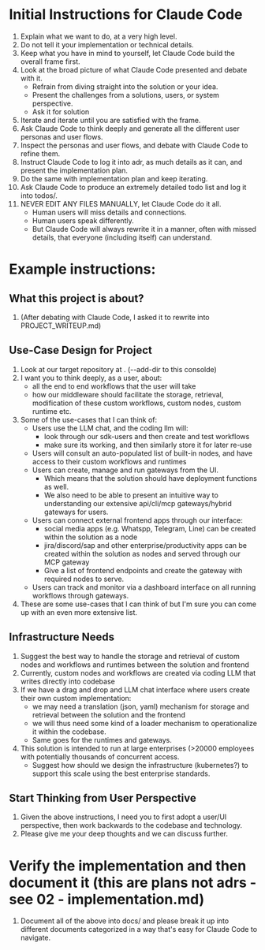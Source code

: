 # Initial Instructions for Claude Code

1. Explain what we want to do, at a very high level.
2. Do not tell it your implementation or technical details.
3. Keep what you have in mind to yourself, let Claude Code build the overall frame first.
4. Look at the broad picture of what Claude Code presented and debate with it.
   - Refrain from diving straight into the solution or your idea.
   - Present the challenges from a solutions, users, or system perspective.
   - Ask it for solution
5. Iterate and iterate until you are satisfied with the frame.
6. Ask Claude Code to think deeply and generate all the different user personas and user flows.
7. Inspect the personas and user flows, and debate with Claude Code to refine them.
8. Instruct Claude Code to log it into adr, as much details as it can, and present the implementation plan.
9. Do the same with implementation plan and keep iterating.
10. Ask Claude Code to produce an extremely detailed todo list and log it into todos/.
11. NEVER EDIT ANY FILES MANUALLY, let Claude Code do it all. 
    - Human users will miss details and connections.
    - Human users speak differently.
    - But Claude Code will always rewrite it in a manner, often with missed details, that everyone (including itself) can understand.

# Example instructions:
## What this project is about?
1. (After debating with Claude Code, I asked it to rewrite into PROJECT_WRITEUP.md)

## Use-Case Design for Project
1. Look at our target repository at <local repository path>. (--add-dir to this consolde)
2. I want you to think deeply, as a user, about:
   - all the end to end workflows that the user will take
   - how our middleware should facilitate the storage, retrieval, modification of these custom workflows, custom nodes, custom runtime etc.
3. Some of the use-cases that I can think of:
   - Users use the LLM chat, and the coding llm will:
     - look through our sdk-users and then create and test workflows
     - make sure its working, and then similarly store it for later re-use
   - Users will consult an auto-populated list of built-in nodes, and have access to their custom workflows and runtimes
   - Users can create, manage and run gateways from the UI.
     - Which means that the solution should have deployment functions as well.
     - We also need to be able to present an intuitive way to understanding our extensive api/cli/mcp gateways/hybrid gateways for users.
   - Users can connect external frontend apps through our interface:
     - social media apps (e.g. Whatspp, Telegram, Line) can be created within the solution as a node
     - jira/discord/sap and other enterprise/productivity apps can be created within the solution as nodes and served through our MCP gateway
     - Give a list of frontend endpoints and create the gateway with required nodes to serve.
   - Users can track and monitor via a dashboard interface on all running workflows through gateways.
4. These are some use-cases that I can think of but I'm sure you can come up with an even more extensive list.

## Infrastructure Needs

1. Suggest the best way to handle the storage and retrieval of custom nodes and workflows and runtimes between the solution and frontend
2. Currently, custom nodes and workflows are created via coding LLM that writes directly into codebase
3. If we have a drag and drop and LLM chat interface where users create their own custom implementation:
   - we may need a translation (json, yaml) mechanism for storage and retrieval between the solution and the frontend
   - we will thus need some kind of a loader mechanism to operationalize it within the codebase.
   - Same goes for the runtimes and gateways.
4. This solution is intended to run at large enterprises (>20000 employees with potentially thousands of concurrent access. 
   - Suggest how should we design the infrastructure (kubernetes?) to support this scale using the best enterprise standards. 

## Start Thinking from User Perspective
1. Given the above instructions, I need you to first adopt a user/UI perspective, then work backwards to the codebase and technology.
2. Please give me your deep thoughts and we can discuss further.

# Verify the implementation and then document it (this are plans not adrs - see 02 - implementation.md)
1. Document all of the above into docs/ and please break it up into different documents categorized in a way that's easy for Claude Code to navigate.
